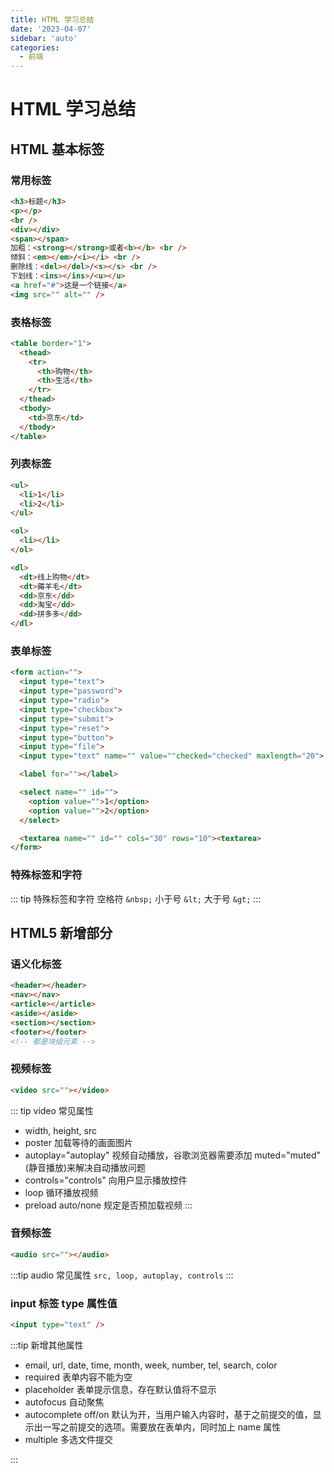 ```yaml
---
title: HTML 学习总结
date: '2023-04-07'
sidebar: 'auto'
categories:
  - 前端
---
```


# HTML 学习总结

## HTML 基本标签

### 常用标签

```html
<h3>标题</h3>
<p></p>
<br />
<div></div>
<span></span>
加粗：<strong></strong>或者<b></b> <br />
倾斜：<em></em>/<i></i> <br />
删除线：<del></del>/<s></s> <br />
下划线：<ins></ins>/<u></u>
<a href="#">这是一个链接</a>
<img src="" alt="" />
```

### 表格标签

```html
<table border="1">
  <thead>
    <tr>
      <th>购物</th>
      <th>生活</th>
    </tr>
  </thead>
  <tbody>
    <td>京东</td>
  </tbody>
</table>
```

### 列表标签

```html
<ul>
  <li>1</li>
  <li>2</li>
</ul>

<ol>
  <li></li>
</ol>

<dl>
  <dt>线上购物</dt>
  <dt>薅羊毛</dt>
  <dd>京东</dd>
  <dd>淘宝</dd>
  <dd>拼多多</dd>
</dl>
```

### 表单标签

```html
<form action="">
  <input type="text">
  <input type="password">
  <input type="radio">
  <input type="checkbox">
  <input type="submit">
  <input type="reset">
  <input type="button">
  <input type="file">
  <input type="text" name="" value=""checked="checked" maxlength="20">

  <label for=""></label>

  <select name="" id="">
    <option value="">1</option>
    <option value="">2</option>
  </select>

  <textarea name="" id="" cols="30" rows="10"><textarea>
</form>
```

### 特殊标签和字符

::: tip 特殊标签和字符
空格符 `&nbsp;` 小于号 `&lt;` 大于号 `&gt;`
:::

## HTML5 新增部分

### 语义化标签

```html
<header></header>
<nav></nav>
<article></article>
<aside></aside>
<section></section>
<footer></footer>
<!-- 都是块级元素 -->
```

### 视频标签

```html
<video src=""></video>
```

::: tip video 常见属性

- width, height, src
- poster 加载等待的画面图片
- autoplay="autoplay" 视频自动播放，谷歌浏览器需要添加 muted="muted"(静音播放)来解决自动播放问题
- controls="controls" 向用户显示播放控件
- loop 循环播放视频
- preload auto/none 规定是否预加载视频
  :::

### 音频标签

```html
<audio src=""></audio>
```

:::tip audio 常见属性
`src, loop, autoplay, controls`
:::

### input 标签 type 属性值

```html
<input type="text" />
```

:::tip 新增其他属性

- email, url, date, time, month, week, number, tel, search, color
- required 表单内容不能为空
- placeholder 表单提示信息，存在默认值将不显示
- autofocus 自动聚焦
- autocomplete off/on 默认为开，当用户输入内容时，基于之前提交的值，显示出一写之前提交的选项。需要放在表单内，同时加上 name 属性
- multiple 多选文件提交

:::
